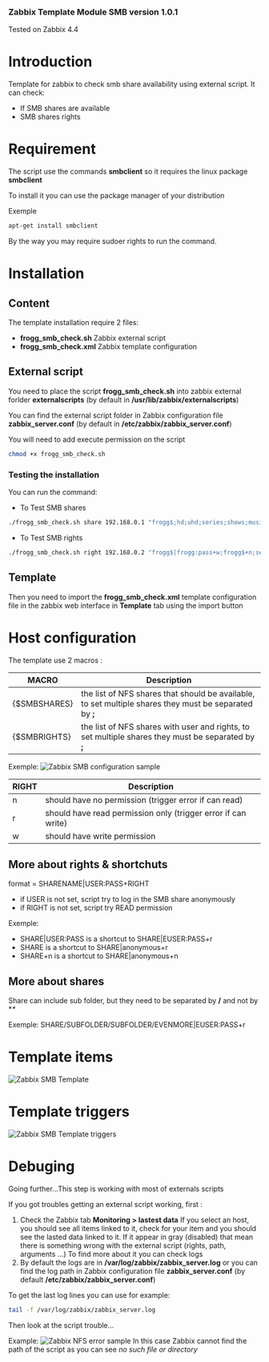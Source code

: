 ### Zabbix Template Module SMB version 1.0.1

Tested on Zabbix 4.4

# Introduction
Template for zabbix to check smb share availability using external script.
It can check:
* If SMB shares are available
* SMB shares rights

# Requirement
The script use the commands **smbclient** so it requires the linux package **smbclient**

To install it you can use the package manager of your distribution

Exemple
```bash
apt-get install smbclient
```
By the way you may require sudoer rights to run the command.

# Installation

## Content
The template installation require 2 files:
* **frogg_smb_check.sh** Zabbix external script
* **frogg_smb_check.xml** Zabbix template configuration

## External script

You need to place the script **frogg_smb_check.sh** into zabbix external forlder **externalscripts** (by default in **/usr/lib/zabbix/externalscripts**) 

You can find the external script folder in Zabbix configuration file **zabbix_server.conf** (by default in **/etc/zabbix/zabbix_server.conf**)

You will need to add execute permission on the script
```bash
chmod +x frogg_smb_check.sh 
```

### Testing the installation
You can run the command:
- To Test SMB shares
```bash
./frogg_smb_check.sh share 192.168.0.1 "frogg$;hd;uhd;series;shows;musics"
```
- To Test SMB rights
```bash
./frogg_smb_check.sh right 192.168.0.2 "frogg$|frogg:pass+w;frogg$+n;series+w;uhd+w;hd+w;shows+w;musics+w;temp+r;temp|user:pass+w"
```
## Template

Then you need to import the **frogg_smb_check.xml** template configuration file in the zabbix web interface in **Template** tab using the import button

# Host configuration
The template use 2 macros :

MACRO | Description
----- | -----------
{$SMBSHARES} | the list of NFS shares that should be available, to set multiple shares they must be separated by **;**
{$SMBRIGHTS} | the list of NFS shares with user and rights, to set multiple shares they must be separated by **;**

Exemple:
![Zabbix SMB configuration sample](https://tool.frogg.fr/upload/github/zabbix-smb/macros.png)

RIGHT | Description
----- | -----------
n | should have no permission (trigger error if can read)
r | should have read permission only (trigger error if can write)
w | should have write permission

## More about rights & shortchuts
format = SHARENAME|USER:PASS+RIGHT
* if USER is not set, script try to log in the SMB share anonymously
* if RIGHT is not set, script try READ permission

Exemple:
* SHARE|USER:PASS is a shortcut  to SHARE|EUSER:PASS+r
* SHARE is a shortcut to SHARE|anonymous+r
* SHARE+n is a shortcut to SHARE|anonymous+n

## More about shares
Share can include sub folder, but they need to be separated by **/** and not by **\**

Exemple:
SHARE/SUBFOLDER/SUBFOLDER/EVENMORE|EUSER:PASS+r


# Template items
![Zabbix SMB Template](https://tool.frogg.fr/upload/github/zabbix-smb/items.png)

# Template triggers
![Zabbix SMB Template triggers](https://tool.frogg.fr/upload/github/zabbix-smb/triggers.png)

# Debuging

Going further...This step is working with most of externals scripts

If you got troubles getting an external script working, first :
1. Check the Zabbix tab **Monitoring > lastest data**
If you select an host, you should see all items linked to it, check for your item and you should see the lasted data linked to it.
If it appear in gray (disabled) that mean there is something wrong with the external script (rights, path, arguments ...)
To find more about it you can check logs
2. By default the logs are in **/var/log/zabbix/zabbix_server.log** or you can find the log path in Zabbix configuration file **zabbix_server.conf** (by default **/etc/zabbix/zabbix_server.conf**)

To get the last log lines you can use for example:
```bash
tail -f /var/log/zabbix/zabbix_server.log
```
Then look at the script trouble...

Example:
![Zabbix NFS error sample](https://tool.frogg.fr/upload/github/zabbix-nfs/error.png)
In this case Zabbix cannot find the path of the script as you can see *no such file or directory*
